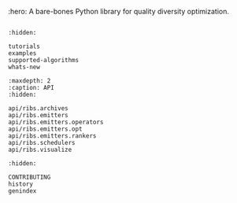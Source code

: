 :hero: A bare-bones Python library for quality diversity optimization.

```{include} readme.md

```

```{toctree}
:hidden:

tutorials
examples
supported-algorithms
whats-new
```

```{toctree}
:maxdepth: 2
:caption: API
:hidden:

api/ribs.archives
api/ribs.emitters
api/ribs.emitters.operators
api/ribs.emitters.opt
api/ribs.emitters.rankers
api/ribs.schedulers
api/ribs.visualize
```

```{toctree}
:hidden:

CONTRIBUTING
history
genindex
```
